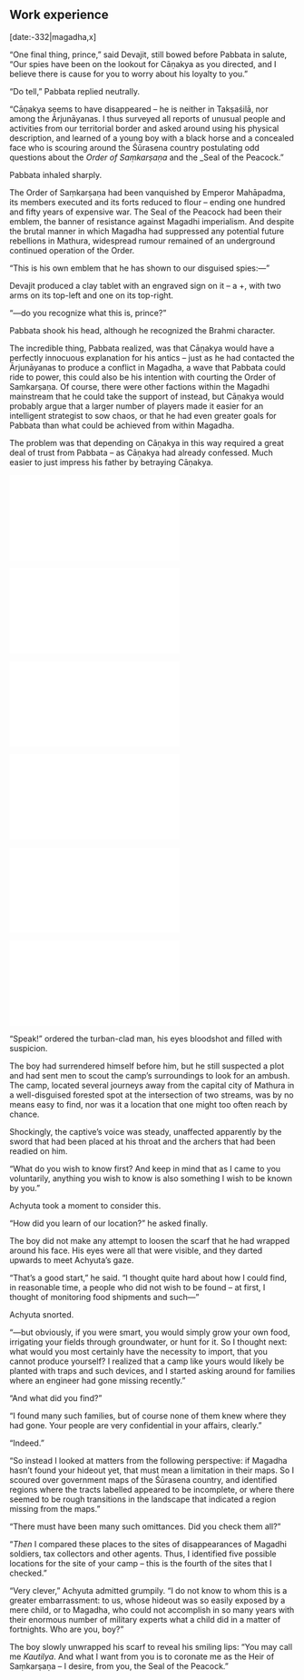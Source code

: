 ## Work experience

[date:-332|magadha,x]

“One final thing, prince,” said Devajit, still bowed before Pabbata in salute, “Our spies have been on the lookout for Cāṇakya as you directed, and I believe there is cause for you to worry about his loyalty to you.”

“Do tell,” Pabbata replied neutrally.

“Cāṇakya seems to have disappeared – he is neither in Takṣaśilā, nor among the Ārjunāyanas. I thus surveyed all reports of unusual people and activities from our territorial border and asked around using his physical description, and learned of a young boy with a black horse and a concealed face who is scouring around the Śūrasena country postulating odd questions about the _Order of Saṃkarṣaṇa_ and the _Seal of the Peacock.”

Pabbata inhaled sharply.

The Order of Saṃkarṣaṇa had been vanquished by Emperor Mahāpadma, its members executed and its forts reduced to flour – ending one hundred and fifty years of expensive war. The Seal of the Peacock had been their emblem, the banner of resistance against Magadhi imperialism. And despite the brutal manner in which Magadha had suppressed any potential future rebellions in Mathura, widespread rumour remained of an underground continued operation of the Order.

“This is his own emblem that he has shown to our disguised spies:—”

Devajit produced a clay tablet with an engraved sign on it – a +, with two arms on its top-left and one on its top-right.

“—do you recognize what this is, prince?”

Pabbata shook his head, although he recognized the Brahmi character.

The incredible thing, Pabbata realized, was that Cāṇakya would have a perfectly innocuous explanation for his antics – just as he had contacted the Ārjunāyanas to produce a conflict in Magadha, a wave that Pabbata could ride to power, this could also be his intention with courting the Order of Saṃkarṣaṇa. Of course, there were other factions within the Magadhi mainstream that he could take the support of instead, but Cāṇakya would probably argue that a larger number of players made it easier for an intelligent strategist to sow chaos, or that he had even greater goals for Pabbata than what could be achieved from within Magadha.

The problem was that depending on Cāṇakya in this way required a great deal of trust from Pabbata – as Cāṇakya had already confessed. Much easier to just impress his father by betraying Cāṇakya.

![README](../specials/quotes/arthashastra/friends.md)

![godliness_2](../specials/quotes/arthashastra/godliness_2.md)

![magadha_persia_aftermath](../specials/letters_speeches/magadha_persia_aftermath.md)

![all_three](../specials/quotes/arthashastra/all_three.md)

![2.1_childhood](../vasudeva/2.1_childhood.md)

![irredeemable](../specials/quotes/canakya_niti/irredeemable.md)

“Speak!” ordered the turban-clad man, his eyes bloodshot and filled with suspicion.

The boy had surrendered himself before him, but he still suspected a plot and had sent men to scout the camp’s surroundings to look for an ambush. The camp, located several journeys away from the capital city of Mathura in a well-disguised forested spot at the intersection of two streams, was by no means easy to find, nor was it a location that one might too often reach by chance.

Shockingly, the captive’s voice was steady, unaffected apparently by the sword that had been placed at his throat and the archers that had been readied on him.

“What do you wish to know first? And keep in mind that as I came to you voluntarily, anything you wish to know is also something I wish to be known by you.”

Achyuta took a moment to consider this.

“How did you learn of our location?” he asked finally.

The boy did not make any attempt to loosen the scarf that he had wrapped around his face. His eyes were all that were visible, and they darted upwards to meet Achyuta’s gaze.

“That’s a good start,” he said. “I thought quite hard about how I could find, in reasonable time, a people who did not wish to be found – at first, I thought of monitoring food shipments and such—”

Achyuta snorted.

“—but obviously, if you were smart, you would simply grow your own food, irrigating your fields through groundwater, or hunt for it. So I thought next: what would you most certainly have the necessity to import, that you cannot produce yourself? I realized that a camp like yours would likely be planted with traps and such devices, and I started asking around for families where an engineer had gone missing recently.”

“And what did you find?”

“I found many such families, but of course none of them knew where they had gone. Your people are very confidential in your affairs, clearly.”

“Indeed.”

“So instead I looked at matters from the following perspective: if Magadha hasn’t found your hideout yet, that must mean a limitation in their maps. So I scoured over government maps of the Śūrasena country, and identified regions where the tracts labelled appeared to be incomplete, or where there seemed to be rough transitions in the landscape that indicated a region missing from the maps.”

“There must have been many such omittances. Did you check them all?”

“_Then_ I compared these places to the sites of disappearances of Magadhi soldiers, tax collectors and other agents. Thus, I identified five possible locations for the site of your camp – this is the fourth of the sites that I checked.”

“Very clever,” Achyuta admitted grumpily. “I do not know to whom this is a greater embarrassment: to us, whose hideout was so easily exposed by a mere child, or to Magadha, who could not accomplish in so many years with their enormous number of military experts what a child did in a matter of fortnights. Who are you, boy?”

The boy slowly unwrapped his scarf to reveal his smiling lips: “You may call me _Kautilya_. And what I want from you is to coronate me as the Heir of Saṃkarṣaṇa – I desire, from you, the Seal of the Peacock.”